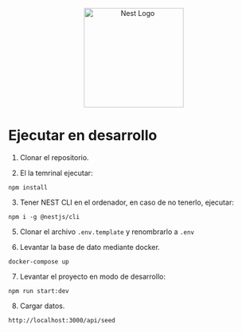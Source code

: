 <p align="center">
  <a href="http://nestjs.com/" target="blank"><img src="https://nestjs.com/img/logo-small.svg" width="200" alt="Nest Logo" /></a>
</p>

# Ejecutar en desarrollo

1. Clonar el repositorio.

2. El la temrinal ejecutar:

```
npm install
```

3. Tener NEST CLI en el ordenador, en caso de no tenerlo, ejecutar:

```
npm i -g @nestjs/cli
```

5. Clonar el archivo ```.env.template``` y renombrarlo a ```.env```

6. Levantar la base de dato mediante docker.

```
docker-compose up
```

7. Levantar el proyecto en modo de desarrollo:
```
npm run start:dev
```

8. Cargar datos. 
```
http://localhost:3000/api/seed
```